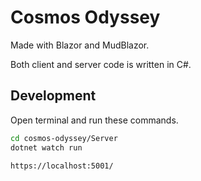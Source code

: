 # Cosmos Odyssey

Made with Blazor and MudBlazor.

Both client and server code is written in C#.

## Development

Open terminal and run these commands.

```sh
cd cosmos-odyssey/Server
dotnet watch run
```

```sh
https://localhost:5001/
```
